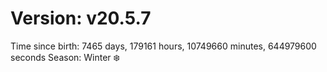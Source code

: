 # Version: v20.5.7
Time since birth: 7465 days, 179161 hours, 10749660 minutes, 644979600 seconds
Season: Winter ❄️
